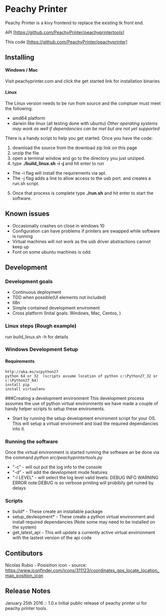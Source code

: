 # Peachy Printer
Peachy Printer is a kivy frontend to replace the existing tk front end.

API [https://github.com/PeachyPrinter/peachyprintertools]

This code [https://github.com/PeachyPrinter/peachyprinter]

## Installing
#### Windows / Mac
Visit peachyprinter.com and click the get started link for installation binaries

#### Linux
The Linux version needs to be run from source and the comptuer must meet the following:

- amd64 platform
- darwin like linux (all testing done with ubuntu) _Other operating systems may work as well if dependancies can be met but are not yet supported_

There is a handy script to help you get started. Once you have the code:
1. download the source from the download zip link on this page
2. unzip the file
3. open a terminal window and go to the directory you just unziped. 
4. type  **./build_linux.sh -i -j** and hit enter to run 
- The -i flag will install the requirements via apt.
- The -j flag adds a line to allow access to the usb port. and creates a run.sh script.
5. Once that process is complete type **./run.sh**  and hit enter to start the software.

## Known issues
 - Occasionally crashes on close in windows 10
 - Configuration can have problems if printers are swapped while software is running
 - Virtual machines will not work as the usb driver abstractions cannot keep up
 - Font on some ubuntu machines is odd.

## Development
### Development goals
 - Continuous deployment
 - TDD when possible(UI elements not included)
 - Il8n
 - Simple contained development enviroment
 - Cross platform (Inital goals: Windows, Mac, Centos, )

### Linux steps (Rough example)
run build_linux.sh -h for details

### Windows Development Setup
#### Requirements
    http://aka.ms/vcpython27
    python 64 or 32  (scripts assume location of python c:\Python27_32 or c:\Python27_64)
    install pip
    install virtualenv


###Creating a development environment
This development process assumes the use of python virtual environments we have made a couple of handy helper scripts to setup these enviroments.
 - Start by running the setup development enviroment script for your OS. This will setup a virtual enviroment and load the required dependancies into it.

### Running the software
Once the virtual environment is started running the software an be done via the command *python src/peachyprintertools.py*
 - "-c"  - will out put the log info to the console
 - "-d"  - will add the development mode features
 - "-l LEVEL" - will select the log level valid levels: DEBUG INFO WARNING ERROR  note:DEBUG is so verbose printing will probibily get ruined by delays

### Scripts
 - build*  - These create an installable package
 - setup_devleopment*  - These create a python virtual environment and install required dependancies (Note some may need to be installed on the system)
 - get_latest_api  - This will update a currently active virtual envirionment with the lastest version of the api code

## Contibutors
Nicolas Rubio - Posisition icon - source: https://www.iconfinder.com/icons/311123/coordinates_gps_locate_location_map_position_icon

## Release Notes
January 25th  2016 :: 1.0.x Initial public release of peachy printer ui for peachy printer tools.
